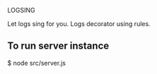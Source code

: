 LOGSING

Let logs sing for you. Logs decorator using rules.


## To run server instance

  $ node src/server.js
